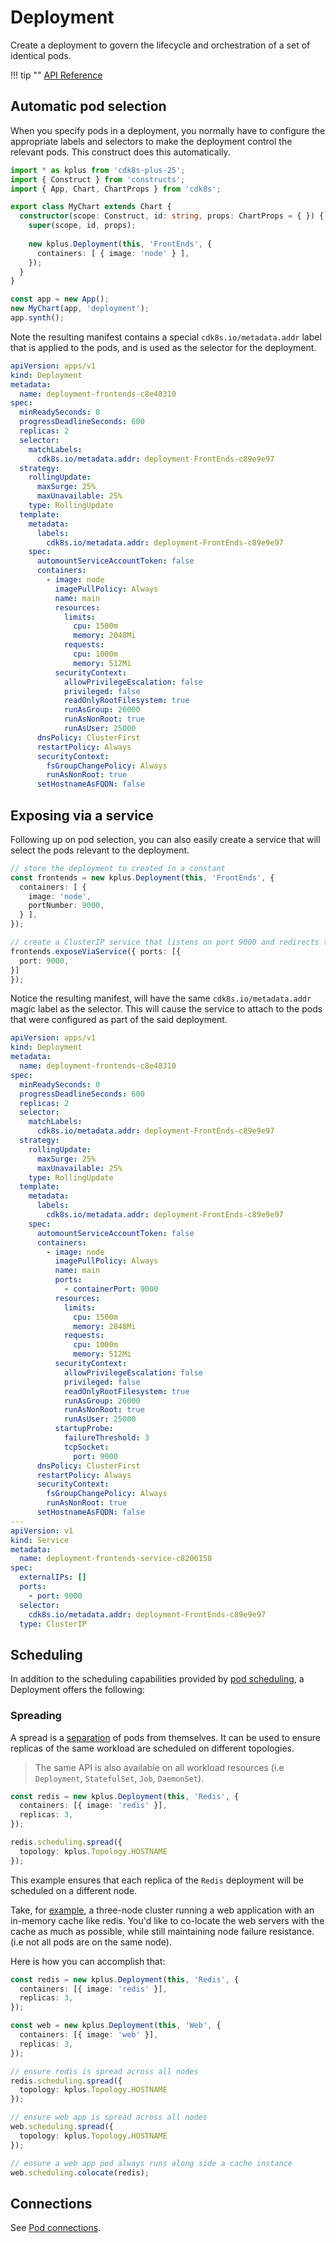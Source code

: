 # Deployment

Create a deployment to govern the lifecycle and orchestration of a set of identical pods.

!!! tip ""
    [API Reference](../../reference/cdk8s-plus-25/typescript.md#deployment)

## Automatic pod selection

When you specify pods in a deployment, you normally have to configure the appropriate labels and selectors to
make the deployment control the relevant pods. This construct does this automatically.

```typescript
import * as kplus from 'cdk8s-plus-25';
import { Construct } from 'constructs';
import { App, Chart, ChartProps } from 'cdk8s';

export class MyChart extends Chart {
  constructor(scope: Construct, id: string, props: ChartProps = { }) {
    super(scope, id, props);
    
    new kplus.Deployment(this, 'FrontEnds', {
      containers: [ { image: 'node' } ],
    });
  }
}

const app = new App();
new MyChart(app, 'deployment');
app.synth();
```

Note the resulting manifest contains a special `cdk8s.io/metadata.addr` label that is applied to the pods, and is used as
the selector for the deployment.

```yaml
apiVersion: apps/v1
kind: Deployment
metadata:
  name: deployment-frontends-c8e48310
spec:
  minReadySeconds: 0
  progressDeadlineSeconds: 600
  replicas: 2
  selector:
    matchLabels:
      cdk8s.io/metadata.addr: deployment-FrontEnds-c89e9e97
  strategy:
    rollingUpdate:
      maxSurge: 25%
      maxUnavailable: 25%
    type: RollingUpdate
  template:
    metadata:
      labels:
        cdk8s.io/metadata.addr: deployment-FrontEnds-c89e9e97
    spec:
      automountServiceAccountToken: false
      containers:
        - image: node
          imagePullPolicy: Always
          name: main
          resources:
            limits:
              cpu: 1500m
              memory: 2048Mi
            requests:
              cpu: 1000m
              memory: 512Mi
          securityContext:
            allowPrivilegeEscalation: false
            privileged: false
            readOnlyRootFilesystem: true
            runAsGroup: 26000
            runAsNonRoot: true
            runAsUser: 25000
      dnsPolicy: ClusterFirst
      restartPolicy: Always
      securityContext:
        fsGroupChangePolicy: Always
        runAsNonRoot: true
      setHostnameAsFQDN: false
```

## Exposing via a service

Following up on pod selection, you can also easily create a service that will select the pods relevant to the deployment.

```typescript
// store the deployment to created in a constant
const frontends = new kplus.Deployment(this, 'FrontEnds', {
  containers: [ { 
    image: 'node',
    portNumber: 9000, 
  } ],
});

// create a ClusterIP service that listens on port 9000 and redirects to port 9000 on the containers.
frontends.exposeViaService({ ports: [{
  port: 9000,
}]
});
```

Notice the resulting manifest, will have the same `cdk8s.io/metadata.addr` magic label as the selector.
This will cause the service to attach to the pods that were configured as part of the said deployment.

```yaml
apiVersion: apps/v1
kind: Deployment
metadata:
  name: deployment-frontends-c8e48310
spec:
  minReadySeconds: 0
  progressDeadlineSeconds: 600
  replicas: 2
  selector:
    matchLabels:
      cdk8s.io/metadata.addr: deployment-FrontEnds-c89e9e97
  strategy:
    rollingUpdate:
      maxSurge: 25%
      maxUnavailable: 25%
    type: RollingUpdate
  template:
    metadata:
      labels:
        cdk8s.io/metadata.addr: deployment-FrontEnds-c89e9e97
    spec:
      automountServiceAccountToken: false
      containers:
        - image: node
          imagePullPolicy: Always
          name: main
          ports:
            - containerPort: 9000
          resources:
            limits:
              cpu: 1500m
              memory: 2048Mi
            requests:
              cpu: 1000m
              memory: 512Mi
          securityContext:
            allowPrivilegeEscalation: false
            privileged: false
            readOnlyRootFilesystem: true
            runAsGroup: 26000
            runAsNonRoot: true
            runAsUser: 25000
          startupProbe:
            failureThreshold: 3
            tcpSocket:
              port: 9000
      dnsPolicy: ClusterFirst
      restartPolicy: Always
      securityContext:
        fsGroupChangePolicy: Always
        runAsNonRoot: true
      setHostnameAsFQDN: false
---
apiVersion: v1
kind: Service
metadata:
  name: deployment-frontends-service-c8206158
spec:
  externalIPs: []
  ports:
    - port: 9000
  selector:
    cdk8s.io/metadata.addr: deployment-FrontEnds-c89e9e97
  type: ClusterIP
```

## Scheduling

In addition to the scheduling capabilities provided by [pod scheduling](./pod.md#scheduling),
a Deployment offers the following:

### Spreading

A spread is a [separation](./pod.md#pod-separation) of pods from themselves.
It can be used to ensure replicas of the same workload are scheduled on different topologies.

> The same API is also available on all workload resources (i.e `Deployment`, `StatefulSet`, `Job`, `DaemonSet`).

```typescript
const redis = new kplus.Deployment(this, 'Redis', {
  containers: [{ image: 'redis' }],
  replicas: 3,
});

redis.scheduling.spread({
  topology: kplus.Topology.HOSTNAME
});
```

This example ensures that each replica of the `Redis` deployment
will be scheduled on a different node.

Take, for [example](https://kubernetes.io/docs/concepts/scheduling-eviction/assign-pod-node/#more-practical-use-cases), a three-node cluster running a web application with an in-memory cache like redis. You'd like to co-locate the web servers with the cache as much as possible, while still maintaining node failure resistance. (i.e not all pods are on the same node).

Here is how you can accomplish that:

```typescript
const redis = new kplus.Deployment(this, 'Redis', {
  containers: [{ image: 'redis' }],
  replicas: 3,
});

const web = new kplus.Deployment(this, 'Web', {
  containers: [{ image: 'web' }],
  replicas: 3,
});

// ensure redis is spread across all nodes
redis.scheduling.spread({
  topology: kplus.Topology.HOSTNAME
});

// ensure web app is spread across all nodes
web.scheduling.spread({
  topology: kplus.Topology.HOSTNAME
});

// ensure a web app pod always runs along side a cache instance
web.scheduling.colocate(redis);
```

## Connections

See [Pod connections](./pod.md#connections).
